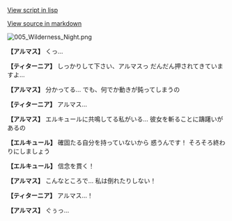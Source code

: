 [View script in lisp](../scripts/110150413.txt)

[View source in markdown](110150413.md)

![005_Wilderness_Night.png](../images/backgrounds/005_Wilderness_Night.png)

**【アルマス】**
くっ…

**【ティターニア】**
しっかりして下さい、アルマスっ
だんだん押されてきていますよ…

**【アルマス】**
分かってる…
でも、何でか動きが鈍ってしまうの

**【ティターニア】**
アルマス…

**【アルマス】**
エルキュールに共鳴してる私がいる…
彼女を斬ることに躊躇いがあるの

**【エルキュール】**
確固たる自分を持っていないから
惑うんです！
そろそろ終わりにしましょう

**【エルキュール】**
信念を貫く！

**【アルマス】**
こんなところで…
私は倒れたりしない！

**【ティターニア】**
アルマス…！

**【アルマス】**
ぐぅっ…